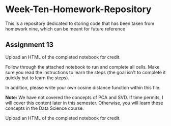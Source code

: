 # Week-Ten-Homework-Repository
This is a repository dedicated to storing code that has been taken from homework nine, which can be meant for future reference

## Assignment 13
Upload an HTML of the completed notebook for credit.

Follow through the attached notebook to run and complete all cells.  Make sure you read the instructions to learn the steps (the goal isn't 
to complete it quickly but to learn the steps).  

In addition, please write your own cosine distance function within this file.

**Note:** We have not covered the concepts of PCA and SVD. If time permits, I will cover this content later in this semester. Otherwise, you will learn these concepts in the Data Science course.

Upload an HTML of the completed notebook for credit. 